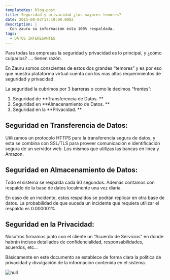 ```yaml
---
templateKey: blog-post
title: Seguridad y privacidad ¿los mayores temores?
date: 2015-08-03T17:19:00.000Z
description: |
  Con zauru su información esta 100% respaldada.
tags:
  - DATOS INTERESANTES
---
```

Para todas las empresas la seguridad y privacidad es lo principal, y ¿cómo culparlos? …. tienen razón.

En Zauru somos conscientes de estos dos grandes “temores” y es por eso que nuestra plataforma virtual cuenta con los mas altos requerimientos de seguridad y privacidad.

La seguridad la cubrimos por 3 barreras o como le decimos “frentes”:

1. Seguridad de **Transferencia de Datos.
   **
2. Seguridad en **Almacenamiento de Datos.
   **
3. Seguridad en la **Privacidad.
   **

## Seguridad en Transferencia de Datos:

Utilizamos un protocolo HTTPS para la transferencia segura de datos, y esta se combina con SSL/TLS para proveer comunicación e identificación segura de un servidor web. Los mismos que utilizas las bancas en linea y Amazon.

## Seguridad en Almacenamiento de Datos:

Todo el sistema se respalda cada 60 segundos. Además contamos con respaldo de la base de datos localmente una vez diaria.

En caso de un incidente, estos respaldos se podrán replicar en otra base de datos. La probabilidad de que suceda un incidente que requiera utilizar el respaldo es 0.000001%

## Seguridad en la Privacidad:

Nosotros firmamos junto con el cliente un “Acuerdo de Servicios” en donde habrán incisos detallados de confidencialidad, responsabilidades, acuerdos, etc…

Básicamente en este documento se establece de forma clara la politica de privacidad y divulgación de la información contenida en el sistema.

![null](/img/seguridad-y-privacidad.png)
